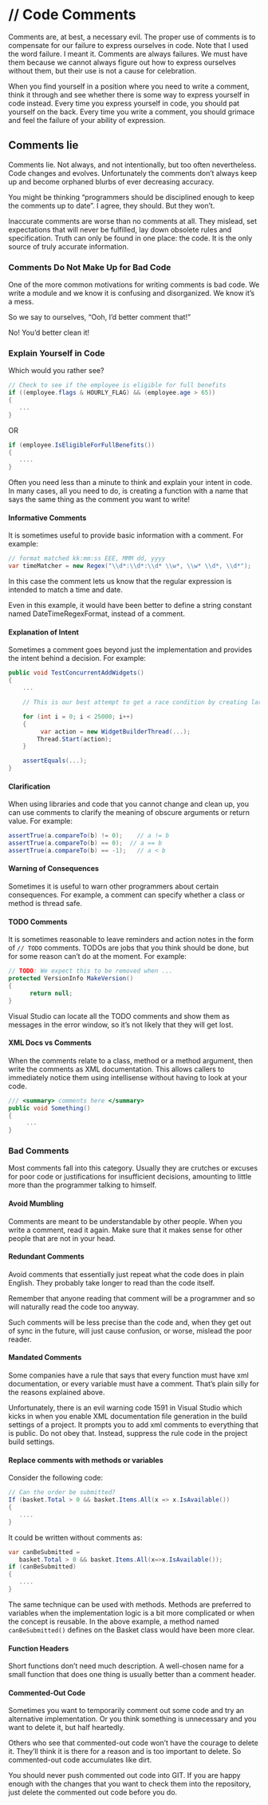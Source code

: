 # // Code Comments
Comments are, at best, a necessary evil. The proper use of comments is to compensate for our failure to express ourselves in code. Note that I used the word failure. I meant it. Comments are always failures. We must have them because we cannot always figure out how to express ourselves without them, but their use is not a cause for celebration.

When you find yourself in a position where you need to write a comment, think it through and see whether there is some way to express yourself in code instead. Every time you express yourself in code, you should pat yourself on the back. Every time you write a comment, you should grimace and feel the failure of your ability of expression.

## Comments lie
Comments lie. Not always, and not intentionally, but too often nevertheless. Code changes and evolves. Unfortunately the comments don’t always keep up and become orphaned blurbs of ever decreasing accuracy.

You might be thinking “programmers should be disciplined enough to keep the comments up to date”. I agree, they should. But they won’t. 

Inaccurate comments are worse than no comments at all. They mislead, set expectations that will never be fulfilled, lay down obsolete rules and specification. Truth can only be found in one place: the code. It is the only source of truly accurate information.

### Comments Do Not Make Up for Bad Code

One of the more common motivations for writing comments is bad code. We write a module and we know it is confusing and disorganized. We know it’s a mess.

So we say to ourselves, “Ooh, I’d better comment that!”

No! You’d better clean it!

### Explain Yourself in Code

Which would you rather see? 

```c#
// Check to see if the employee is eligible for full benefits 
if ((employee.flags & HOURLY_FLAG) && (employee.age > 65))
{
   ...
}
```
OR

```c#
if (employee.IsEligibleForFullBenefits())
{
   ....
}
```

Often you need less than a minute to think and explain your intent in code. In many cases, all you need to do, is creating a function with a name that says the same thing as the comment you want to write!


#### Informative Comments

It is sometimes useful to provide basic information with a comment. For example:

```c#
// format matched kk:mm:ss EEE, MMM dd, yyyy
var timeMatcher = new Regex("\\d*:\\d*:\\d* \\w*, \\w* \\d*, \\d*");
```

In this case the comment lets us know that the regular expression is intended to match a time and date.

Even in this example, it would have been better to define a string constant named DateTimeRegexFormat, instead of a comment.

#### Explanation of Intent
Sometimes a comment goes beyond just the implementation and provides the intent behind a decision. For example:

```c#
public void TestConcurrentAddWidgets()
{
    ...

    // This is our best attempt to get a race condition by creating large number of threads:

    for (int i = 0; i < 25000; i++) 
    {
         var action = new WidgetBuilderThread(...);
        Thread.Start(action);
    }

    assertEquals(...);
}
```

#### Clarification

When using libraries and code that you cannot change and clean up, you can use comments to clarify the meaning of obscure arguments or return value. For example:

```c#
assertTrue(a.compareTo(b) != 0);    // a != b
assertTrue(a.compareTo(b) == 0);  // a == b
assertTrue(a.compareTo(b) == -1);   // a < b
```


#### Warning of Consequences
Sometimes it is useful to warn other programmers about certain consequences. For example, a comment can specify whether a class or method is thread safe.

#### TODO Comments
It is sometimes reasonable to leave reminders and action notes in the form of `// TODO` comments. TODOs are jobs that you think should be done, but for some reason can’t do at the moment. For example: 

```c#
// TODO: We expect this to be removed when ...
protected VersionInfo MakeVersion()
{ 
      return null;
}
```

Visual Studio can locate all the TODO comments and show them as messages in the error window, so it’s not likely that they will get lost. 


#### XML Docs vs Comments

When the comments relate to a class, method or a method argument, then write the comments as XML documentation. This allows callers to immediately notice them using intellisense without having to look at your code.

```c#
/// <summary> comments here </summary>
public void Something()
{
     ...
}
```

### Bad Comments

Most comments fall into this category. Usually they are crutches or excuses for poor code or justifications for insufficient decisions, amounting to little more than the programmer talking to himself.

#### Avoid Mumbling
Comments are meant to be understandable by other people. When you write a comment, read it again. Make sure that it makes sense for other people that are not in your head.

#### Redundant Comments
Avoid comments that essentially just repeat what the code does in plain English. They probably take longer to read than the code itself. 

Remember that anyone reading that comment will be a programmer and so will naturally read the code too anyway.

Such comments will be less precise than the code and, when they get out of sync in the future, will just cause confusion, or worse, mislead the poor reader. 

#### Mandated Comments
Some companies have a rule that says that every function must have xml documentation, or every variable must have a comment. That’s plain silly for the reasons explained above.


Unfortunately, there is an evil warning code 1591 in Visual Studio which kicks in when you enable XML documentation file generation in the build settings of a project. It prompts you to add xml comments to everything that is public. Do not obey that. Instead, suppress the rule code in the project build settings. 

#### Replace comments with methods or variables

Consider the following code: 

```c#
// Can the order be submitted?
If (basket.Total > 0 && basket.Items.All(x => x.IsAvailable())
{
   ....
}

``` 
It could be written without comments as: 

```c#
var canBeSubmitted = 
   basket.Total > 0 && basket.Items.All(x=>x.IsAvailable());
if (canBeSubmitted)
{
   ....
}
```

The same technique can be used with methods. Methods are preferred to variables when the implementation logic is a bit more complicated or when the concept is reusable. In the above example, a method named `canBeSubmitted()` defines on the Basket class would have been more clear. 

#### Function Headers

Short functions don’t need much description. A well-chosen name for a small function that does one thing is usually better than a comment header.

#### Commented-Out Code

Sometimes you want to temporarily comment out some code and try an alternative implementation. Or you think something is unnecessary and you want to delete it, but half heartedly.

Others who see that commented-out code won’t have the courage to delete it. They’ll think it is there for a reason and is too important to delete. So commented-out code accumulates like dirt.

You should never push commented out code into GIT. If you are happy enough with the changes that you want to check them into the repository, just delete the commented out code before you do. 
